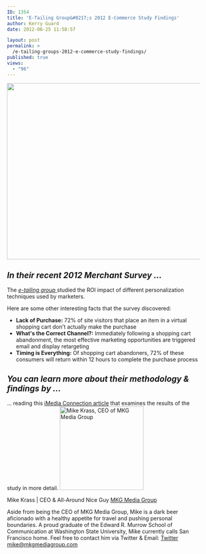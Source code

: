 ```yaml
---
ID: 1354
title: 'E-Tailing Group&#8217;s 2012 E-Commerce Study Findings'
author: Kerry Guard
date: 2012-06-25 11:58:57

layout: post
permalink: >
  /e-tailing-groups-2012-e-commerce-study-findings/
published: true
views:
  - "96"
---
```

<img class="aligncenter size-full wp-image-1355" title="seewhy" src="http://mkgmediagroup.com/wp-content/uploads/2012/06/seewhy.png" alt="" width="630" height="459" />
<h2><em>In their recent 2012 Merchant Survey ...</em></h2>
The <a href="http://www.e-tailing.com/" target="_blank"><em>e-tailing group</em> </a>studied the ROI impact of different personalization techniques used by marketers.

Here are some other interesting facts that the survey discovered:
<ul>
	<li><strong>Lack of Purchase:</strong> 72% of site visitors that place an item in a virtual shopping cart don't actually make the purchase</li>
	<li><strong>What's the Correct Channel?:</strong> Immediately following a shopping cart abandonment, the most effective marketing opportunities are triggered email and display retargeting</li>
	<li><strong>Timing is Everything:</strong> Of shopping cart abandoners, 72% of these consumers will return within 12 hours to complete the purchase process</li>
</ul>
<h2><em>You can learn more about their methodology &amp; findings by ...</em></h2>
... reading this <a href="http://blogs.imediaconnection.com/blog/2012/06/21/highest-roi-in-ecommerce-email-remarketing-retargeted-ads/?ref=IMEDIANEWS" target="_blank">iMedia Connection article</a> that examines the results of the study in more detail.

<img src="http://mkgmediagroup.com/wp-content/uploads/2011/08/mk_median_bw_head.jpeg" alt="Mike Krass, CEO of MKG Media Group" width="219" height="218" class="alignleft size-full wp-image-1794" />

<span itemprop="jobTitle">Mike Krass | CEO & All-Around Nice Guy</span>
<a href="http://www.mkgmediagroup.com" itemprop="url">MKG Media Group</a>
</span>

Aside from being the CEO of MKG Media Group, Mike is a dark beer aficionado with a healthy appetite for travel and pushing personal boundaries. A proud graduate of the Edward R. Murrow School of Communication at Washington State University, Mike currently calls San Francisco home. Feel free to contact him via Twitter & Email:
<a href="http://www.twitter.com/mikekrass" itemprop="url">Twitter</a>
<a href="mailto:mike@mkgmediagroup.com" itemprop="email">mike@mkgmediagroup.com</a>
</div>